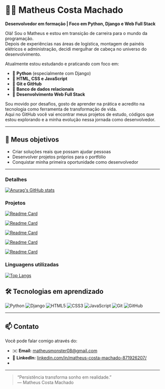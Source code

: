 # 👨‍💻 Matheus Costa Machado

**Desenvolvedor em formação | Foco em Python, Django e Web Full Stack**

Olá! Sou o Matheus e estou em transição de carreira para o mundo da programação.  
Depois de experiências nas áreas de logística, montagem de painéis elétricos e administração, decidi mergulhar de cabeça no universo do desenvolvimento.

Atualmente estou estudando e praticando com foco em:

- 🔹 **Python** (especialmente com Django)
- 🔹 **HTML, CSS e JavaScript**
- 🔹 **Git e GitHub**
- 🔹 **Banco de dados relacionais**
- 🔹 **Desenvolvimento Web Full Stack**

Sou movido por desafios, gosto de aprender na prática e acredito na tecnologia como ferramenta de transformação de vida.  
Aqui no GitHub você vai encontrar meus projetos de estudo, códigos que estou explorando e a minha evolução nessa jornada como desenvolvedor.

---

## 🚀 Meus objetivos

- Criar soluções reais que possam ajudar pessoas
- Desenvolver projetos próprios para o portfólio
- Conquistar minha primeira oportunidade como desenvolvedor

---
### Detalhes

[![Anurag's GitHub stats](https://github-readme-stats.vercel.app/api?username=Matheus-C-Machado&show_icons=true&theme=dark)](https://github.com/anuraghazra/github-readme-stats)

### Projetos

[![Readme Card](https://github-readme-stats.vercel.app/api/pin/?username=Matheus-C-Machado&repo=django-site&theme=dark)](https://github.com/Matheus-C-Machado/django-site)

[![Readme Card](https://github-readme-stats.vercel.app/api/pin/?username=Matheus-C-Machado&repo=efood&theme=dark)](https://github.com/anuraghazra/github-readme-stats)

[![Readme Card](https://github-readme-stats.vercel.app/api/pin/?username=Matheus-C-Machado&repo=eplay-store&theme=dark)](https://github.com/anuraghazra/github-readme-stats)

[![Readme Card](https://github-readme-stats.vercel.app/api/pin/?username=Matheus-C-Machado&repo=multifritas&theme=dark)](https://github.com/anuraghazra/github-readme-stats)

[![Readme Card](https://github-readme-stats.vercel.app/api/pin/?username=Matheus-C-Machado&repo=sorteador&theme=dark)](https://github.com/anuraghazra/github-readme-stats)

### Linguagens utilizadas

[![Top Langs](https://github-readme-stats.vercel.app/api/top-langs/?username=Matheus-C-Machado&layout=compact)](https://github.com/anuraghazra/github-readme-stats)

## 🛠️ Tecnologias em aprendizado

![Python](https://img.shields.io/badge/-Python-3776AB?style=flat&logo=python&logoColor=white)
![Django](https://img.shields.io/badge/-Django-092E20?style=flat&logo=django&logoColor=white)
![HTML5](https://img.shields.io/badge/-HTML5-E34F26?style=flat&logo=html5&logoColor=white)
![CSS3](https://img.shields.io/badge/-CSS3-1572B6?style=flat&logo=css3&logoColor=white)
![JavaScript](https://img.shields.io/badge/-JavaScript-F7DF1E?style=flat&logo=javascript&logoColor=black)
![Git](https://img.shields.io/badge/-Git-F05032?style=flat&logo=git&logoColor=white)
![GitHub](https://img.shields.io/badge/-GitHub-181717?style=flat&logo=github&logoColor=white)

---

## 📫 Contato

Você pode falar comigo através do:

- ✉️ **Email:** matheusmonster08@gmail.com  
- 💼 **LinkedIn:** [linkedin.com/in/matheus-costa-machado-871926207/](https://www.linkedin.com/in/matheus-costa-machado-871926207/)
- 
---

> “Persistência transforma sonho em realidade.”  
> — Matheus Costa Machado

